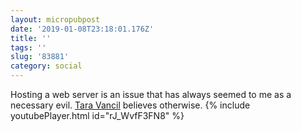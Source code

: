 ```yaml
---
layout: micropubpost
date: '2019-01-08T23:18:01.176Z'
title: ''
tags: ''
slug: '83881'
category: social
---
```

Hosting a web server is an issue that has always seemed to me as a necessary evil. [Tara Vancil](https://taravancil.com/) believes otherwise. {% include youtubePlayer.html id=&quot;rJ_WvfF3FN8&quot; %}
